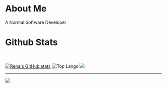 # About Me

A Normal Software Developer


# Github Stats

<br/>

[![Rena's GitHub stats](https://github-readme-stats.vercel.app/api?username=renadayne&show_icons=true&theme=radical)](https://github.com/renadayne)
![Top Langs](https://github-readme-stats.vercel.app/api/top-langs/?username=renadayne&hide_progress=true&show_icons=true&theme=radical)
![](https://github-readme-streak-stats.herokuapp.com/?user=renadayne&theme=radical&hide_border=false)<br/>
</p>

---
[![](https://visitcount.itsvg.in/api?id=renadayne&icon=7&color=9)](https://visitcount.itsvg.in)
